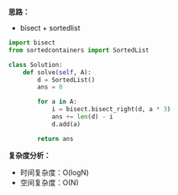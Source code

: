 **思路：**

- bisect + sortedlist

```python
import bisect
from sortedcontainers import SortedList

class Solution:
    def solve(self, A):
        d = SortedList()
        ans = 0

        for a in A:
            i = bisect.bisect_right(d, a * 3)
            ans += len(d) - i
            d.add(a)

        return ans
```
**复杂度分析：**
- 时间复杂度：O(logN)
- 空间复杂度：O(N)
